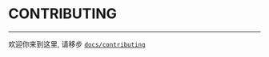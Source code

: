 # CONTRIBUTING

-----------------------------

欢迎你来到这里, 请移步 [`docs/contributing`](docs/contributing)
